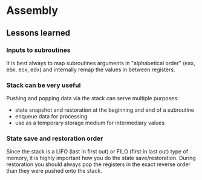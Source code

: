 # Assembly

## Lessons learned

### Inputs to subroutines

It is best always to map subroutines arguments in "alphabetical order" (eax,
ebx, ecx, edx) and internally remap the values in between registers.

### Stack can be very useful

Pushing and popping data via the stack can serve multiple purposes:

- state snapshot and restoration at the beginning and end of a subroutine
- enqueue data for processing
- use as a temporary storage medium for intermediary values

### State save and restoration order

Since the stack is a LIFO (last in first out) or FILO (first in last out) type
of memory, it is highly important how you do the state save/restoration. During
restoration you should always pop the registers in the exact reverse order than
they were pushed onto the stack.
